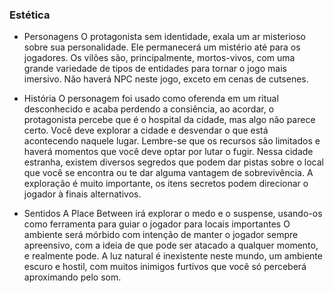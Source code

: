 ### Estética

- Personagens
    O protagonista sem identidade, exala um ar misterioso sobre sua personalidade. Ele permanecerá um mistério
  até para os jogadores.
  Os vilões são, principalmente, mortos-vivos, com uma grande variedade de tipos de entidades
  para tornar o jogo mais imersivo. Não haverá NPC neste jogo, exceto em cenas de cutsenes. 

- História
    O personagem foi usado como oferenda em um ritual desconhecido e acaba perdendo a consiência,
  ao acordar, o protagonista percebe que é o hospital da cidade, mas algo não parece certo. Você deve explorar a cidade
  e desvendar o que está acontecendo naquele lugar. Lembre-se que os recursos são limitados e haverá momentos que você deve optar
  por lutar o fugir. Nessa cidade estranha, existem diversos segredos que podem dar pistas sobre o local que você se encontra ou te dar alguma vantagem de sobrevivência.
    A exploração é muito importante, os itens secretos podem direcionar o jogador à finais alternativos.


- Sentidos
      A Place Between irá explorar o medo e o suspense, usando-os como ferramenta para guiar o jogador para locais importantes
      O ambiente será mórbido com intenção de manter o jogador sempre apreensivo, com a ideia de que pode ser atacado a qualquer momento, e realmente pode.
      A luz natural é inexistente neste mundo, um ambiente escuro e hostil, com muitos inimigos furtivos que você só perceberá aproximando pelo som.

